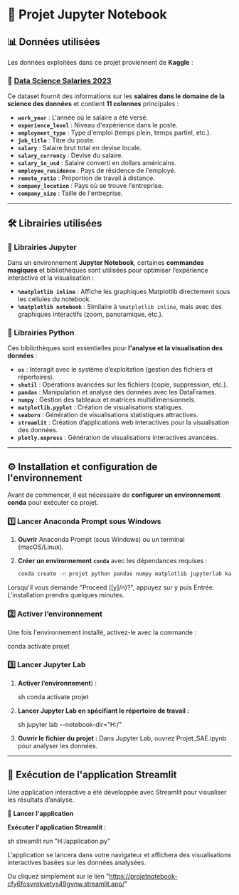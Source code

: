 # 📌 Projet Jupyter Notebook

## 📊 Données utilisées
Les données exploitées dans ce projet proviennent de **Kaggle** :

### 🔗 [Data Science Salaries 2023](https://www.kaggle.com/datasets/arnabchaki/data-science-salaries-2023)
Ce dataset fournit des informations sur les **salaires dans le domaine de la science des données** et contient **11 colonnes** principales :

- **`work_year`** : L'année où le salaire a été versé.
- **`experience_level`** : Niveau d'expérience dans le poste.
- **`employment_type`** : Type d'emploi (temps plein, temps partiel, etc.).
- **`job_title`** : Titre du poste.
- **`salary`** : Salaire brut total en devise locale.
- **`salary_currency`** : Devise du salaire.
- **`salary_in_usd`** : Salaire converti en dollars américains.
- **`employee_residence`** : Pays de résidence de l'employé.
- **`remote_ratio`** : Proportion de travail à distance.
- **`company_location`** : Pays où se trouve l'entreprise.
- **`company_size`** : Taille de l'entreprise.

---

## 🛠️ Librairies utilisées

### 📌 Librairies Jupyter
Dans un environnement **Jupyter Notebook**, certaines **commandes magiques** et bibliothèques sont utilisées pour optimiser l’expérience interactive et la visualisation :

- **`%matplotlib inline`** : Affiche les graphiques Matplotlib directement sous les cellules du notebook.
- **`%matplotlib notebook`** : Similaire à `%matplotlib inline`, mais avec des graphiques interactifs (zoom, panoramique, etc.).

### 📌 Librairies Python
Ces bibliothèques sont essentielles pour **l'analyse et la visualisation des données** :

- **`os`** : Interagit avec le système d’exploitation (gestion des fichiers et répertoires).
- **`shutil`** : Opérations avancées sur les fichiers (copie, suppression, etc.).
- **`pandas`** : Manipulation et analyse des données avec les DataFrames.
- **`numpy`** : Gestion des tableaux et matrices multidimensionnels.
- **`matplotlib.pyplot`** : Création de visualisations statiques.
- **`seaborn`** : Génération de visualisations statistiques attractives.
- **`streamlit`** : Création d’applications web interactives pour la visualisation des données.
- **`plotly.express`** : Génération de visualisations interactives avancées.

---

## ⚙️ Installation et configuration de l'environnement

Avant de commencer, il est nécessaire de **configurer un environnement conda** pour exécuter ce projet.

### 1️⃣ Lancer Anaconda Prompt sous Windows

1. **Ouvrir** Anaconda Prompt (sous Windows) ou un terminal (macOS/Linux).
2. **Créer un environnement `conda`** avec les dépendances requises :

   ```sh
   conda create -n projet python pandas numpy matplotlib jupyterlab kagglehub seaborn streamlit plotly

Lorsqu'il vous demande "Proceed ([y]/n)?", appuyez sur y puis Entrée.
L’installation prendra quelques minutes.

### 2️⃣ Activer l’environnement
Une fois l'environnement installé, activez-le avec la commande :

   conda activate projet

   
### 3️⃣ Lancer Jupyter Lab

1. **Activer l’environnement**) :

   sh
   conda activate projet

2. **Lancer Jupyter Lab en spécifiant le répertoire de travail :**

   sh
   jupyter lab --notebook-dir="H:/"

3. **Ouvrir le fichier du projet :**
Dans Jupyter Lab, ouvrez Projet_SAE.ipynb pour analyser les données.

---

## 🚀 Exécution de l'application Streamlit

Une application interactive a été développée avec Streamlit pour visualiser les résultats d’analyse.

🔹 **Lancer l'application**

**Exécuter l'application Streamlit :**
 
   sh
   streamlit run "H:/application.py"

L'application se lancera dans votre navigateur et affichera des visualisations interactives basées sur les données analysées.

Ou cliquez simplement sur le lien "https://projetnotebook-cfy6fosvrqkvetys49gvnw.streamlit.app/"
